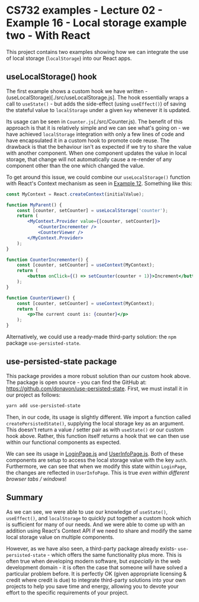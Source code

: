 # CS732 examples - Lecture 02 - Example 16 - Local storage example two - With React
This project contains two examples showing how we can integrate the use of local storage (`localStorage`) into our React apps.

## useLocalStorage() hook
The first example shows a custom hook we have written - (useLocalStorage)[./src/useLocalStorage.js]. The hook essentially wraps a call to `useState()` - but adds the side-effect (using `useEffect()`) of saving the stateful value to `localStorage` under a given `key` whenever it is updated.

Its usage can be seen in `Counter.js`(./src/Counter.js). The benefit of this approach is that it is relatively simple and we can see what's going on - we have achieved `localStorage` integration with only a few lines of code and have encapsulated it in a custom hook to promote code reuse. The drawback is that the behaviour isn't as expected if we try to share the value with another component. When one component updates the value in local storage, that change will not automatically cause a re-render of any component other than the one which changed the value.

To get around this issue, we could combine our `useLocalStorage()` function with React's Context mechanism as seen in [Example 12](../example-12-context-02). Something like this:

```jsx
const MyContext = React.createContext(initialValue);

function MyParent() {
    const [counter, setCounter] = useLocalStorage('counter');
    return (
        <MyContext.Provider value={[counter, setCounter]}>
            <CounterIncrementer />
            <CounterViewer />
        </MyContext.Provider>
    );
}

function CounterIncrementer() {
    const [counter, setCounter] = useContext(MyContext);
    return (
        <button onClick={() => setCounter(counter + 1)}>Increment</button>
    );
}

function CounterViewer() {
    const [counter, setCounter] = useContext(MyContext);
    return (
        <p>The current count is: {counter}</p>
    );
}
```

Alternatively, we could use a ready-made third-party solution: the `npm` package `use-persisted-state`.

## use-persisted-state package
This package provides a more robust solution than our custom hook above. The package is open source - you can find the GitHub at: <https://github.com/donavon/use-persisted-state>. First, we must install it in our project as follows:

```sh
yarn add use-persisted-state
```

Then, in our code, its usage is slightly different. We import a function called `createPersistedState()`, supplying the local storage key as an argument. This doesn't return a value / setter pair as with `useState()` or our custom hook above. Rather, this function itself returns a hook that we can then use within our functional components as expected.

We can see its usage in [LoginPage.js](./src/LoginPage.js) and [UserInfoPage.js](./src/UserInfoPage.js). Both of these components are setup to access the local storage value with the key `auth`. Furthermore, we can see that when we modify this state within `LoginPage`, the changes are reflected in `UserInfoPage`. This is true *even within different browser tabs / windows*!

## Summary
As we can see, we were able to use our knowledge of `useState()`, `useEffect()`, and `localStorage` to quickly put together a custom hook which is sufficient for many of our needs. And we were able to come up with an addition using React's Context API if we need to share and modify the same local storage value on multiple components.

However, as we have also seen, a third-party package already exists- `use-persisted-state` - which offers the same functionality plus more. This is often true when developing modern software, but *especially* in the web development domain - it is often the case that someone will have solved a particular problem before. It is perfectly OK (given appropriate licensing & credit where credit is due) to integrate third-party solutions into your own projects to help you save time and energy, allowing you to devote your effort to the specific requirements of your project.